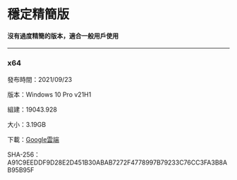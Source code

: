 # 穩定精簡版

#### 沒有過度精簡的版本，適合一般用戶使用

----

### x64

發布時間：2021/09/23

版本：Windows 10 Pro v21H1

組建：19043.928

大小：3.19GB

下載：[Google雲端](https://drive.google.com/uc?export=download&id=1Wjh6LOAInMXj8-v0ldzms83QMvcDJuHG)

SHA-256：A91C9EEDDF9D28E2D451B30ABAB7272F4778997B79233C76CC3FA3B8AB95B95F

